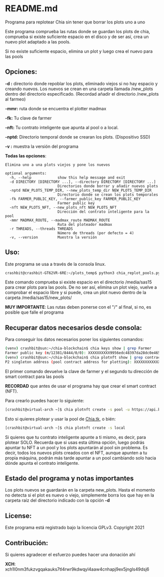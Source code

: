 # README.md

Programa para replotear Chia sin tener que borrar los plots uno a uno

Este programa comprueba las rutas donde se guardan los plots de chia, comprueba 
si existe suficiente espacio en el disco y de ser así, crea un nuevo plot adaptado a las pools.

Si no existe suficiente espacio, elimina un plot y luego crea el nuevo para las pools

## Opciones:
**-d :** directorio donde repoblar los plots, eliminado viejos si no hay espacio y creando nuevos. Los nuevos se crean 
en una carpeta llamada /new_plots dentro del directorio especificado. (Recordad añadir el directorio /new_plots al farmeo)

**-mmr:** ruta donde se encuentra el plotter madmax

**-fk:** Tu clave de farmer

**-nft:** Tu contrato inteligente que apunta al pool o a local.

**-nptd:** Directorio temporal donde se crearan los plots. (Dispositivo SSD)

**-v :** muestra la versión del programa

**Todas las opciones**:
```angular2html
Elimina uno a una plots viejos y pone los nuevos

optional arguments:
  -h, --help            show this help message and exit
  -d DIRECTORY [DIRECTORY ...], --directory DIRECTORY [DIRECTORY ...]
                        Directorios donde borrar y añadir nuevos plots
  -nptd NEW_PLOTS_TEMP_DIR, --new_plots_temp_dir NEW_PLOTS_TEMP_DIR
                        Directorio donde se crean los plots temporales
  -fk FARMER_PUBLIC_KEY, --farmer_public_key FARMER_PUBLIC_KEY
                        Farmer public key
  -nft NEW_PLOTS_NFT, --new_plots_nft NEW_PLOTS_NFT
                        Dirección del contrato inteligente para la pool
  -mmr MADMAX_ROUTE, --madmax_route MADMAX_ROUTE
                        Ruta del ploteador madmax
  -r THREADS, --threads THREADS
                        Número de threads (por defecto = 4)
  -v, --version         Muestra la versión

```

## Uso:
Este programa se usa a través de la consola linux.

```bash
crashbit@crashbit-GT62VR-6RE:~/plots_temp$ python3 chia_replot_pools.py -d /media/sas15/ -mmr /home/crashbit/chia-plotter/ -fk change_with_your_farmer_key -nft change_with_your_pool_contract -nptd /media/zfs_ssd/
```
Este comando comprueba si existe espacio en el directorio /media/sas15 para crear plots para las pools.
De no ser así, elimina un plot viejo, vuelve a comprobar el espacio libre y si puede, crea un plot nuevo dentro
de la carpeta /media/sas15/new_plots/

**MUY IMPORTANTE**: Las rutas deben ponerse con el "/" al final, si no, es posible que falle el programa 

## Recuperar datos necesarios desde consola:
Para conseguir los datos necesarios poner los siguientes comandos:
```bash
(venv) crashbit@sun:~/chia-blockchain$ chia keys show | grep Farmer
Farmer public key (m/12381/8444/0/0): XXXXXXXXXX9956edc48397da28dc0e465cce8b71e9ab46654b5ae2c3fae5e5c93b78d66c6a3ec631d55c2cab12196dd5
(venv) crashbit@sun:~/chia-blockchain$ chia plotnft show | grep contract
P2 singleton address (pool contract address for plotting): XXXXXXXXXXXXXXrs5md8akd7cvcmjn5wmrm4rzsa6nq4kv2xlgx0nyqlar9tn 
```
El primer comando devuelve la clave de farmer y el segundo tu dirección de smart contract para las pools

**RECORDAD** que antes de usar el programa hay que crear el smart contract (NFT).

Para crearlo puedes hacer lo siguiente:
```bash
[crashbit@virtual-arch ~]$ chia plotnft create -s pool -u https://api.biopool.tk
```
Esto si quieres plotear y usar la pool de [Chia.tk](https://chiatk.com/), o bién:
```bash
[crashbit@virtual-arch ~]$ chia plotnft create -s local
```
Si quieres que tu contrato inteligente apunte a ti mismo, es decir, para plotear SOLO.
Recuerda que si usas esta última opción, luego podrás apuntar tu NFT a un pool y los plots apuntarán
al pool sin problema. Es decir, todos los nuevos plots creados con el NFT, aunque apunten a tu propia máquina, podrán 
más tarde apuntar a un pool cambiando solo hacia dónde apunta el contrato inteligente.

## Estado del programa y notas importantes

Los plots nuevos se guardarán en la carpeta new_plots.
Hasta el momento no detecta si el plot es nuevo o viejo, simplemente borra los que hay en la carpeta raíz del directorio indicado con la opción **-d**

## License:
Este programa está registrado bajo la licencia GPLv3.
Copyright 2021

## Contribución:
Si quieres agradecer el esfuerzo puedes hacer una donación ahí

**XCH**: xch1l0nm3fukzvgqakauks7tl4rwr9kdwqyl4aaw4cnhapj9ex5jngls49dsj6